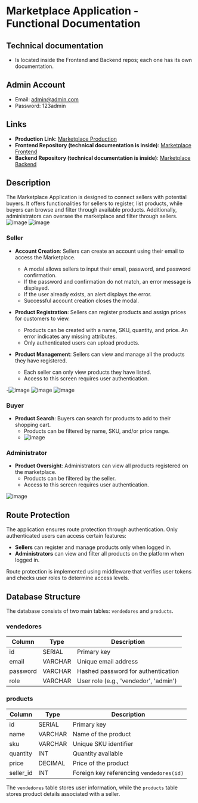 # Marketplace Application - Functional Documentation

## Technical documentation
- Is located inside the Frontend and Backend repos; each one has its own documentation.

## Admin Account
- Email: admin@admin.com
- Password: 123admin

## Links

- **Production Link**: [Marketplace Production](https://marketplace-salvadormartinez.netlify.app/)
- **Frontend Repository  (technical documentation is inside)**: [Marketplace Frontend](https://github.com/salvadormartin3z/Marketplace-Frontend)
- **Backend Repository  (technical documentation is inside)**: [Marketplace Backend](https://github.com/salvadormartin3z/Marketplace-Backend)

## Description

The Marketplace Application is designed to connect sellers with potential buyers. It offers functionalities for sellers to register, list products, while buyers can browse and filter through available products. Additionally, administrators can oversee the marketplace and filter through sellers.
![image](https://github.com/user-attachments/assets/f065e646-851a-4475-a9b7-9e6c38a67076)
![image](https://github.com/user-attachments/assets/e91147be-9ae4-415d-95aa-0be02d78d835)


### Seller

- **Account Creation**: Sellers can create an account using their email to access the Marketplace.
  - A modal allows sellers to input their email, password, and password confirmation.
  - If the password and confirmation do not match, an error message is displayed.
  - If the user already exists, an alert displays the error.
  - Successful account creation closes the modal.

- **Product Registration**: Sellers can register products and assign prices for customers to view.
  - Products can be created with a name, SKU, quantity, and price. An error indicates any missing attributes.
  - Only authenticated users can upload products.

- **Product Management**: Sellers can view and manage all the products they have registered.
  - Each seller can only view products they have listed.
  - Access to this screen requires user authentication.
 
-![image](https://github.com/user-attachments/assets/8c5111bd-d1fb-4bb1-ad84-5a0194eac3c2)
![image](https://github.com/user-attachments/assets/ea9a1fe2-7e03-4958-b855-ae358f15a874)
![image](https://github.com/user-attachments/assets/26c5e76d-7fc7-443c-a802-3d62ed2b0797)



### Buyer

- **Product Search**: Buyers can search for products to add to their shopping cart.
  - Products can be filtered by name, SKU, and/or price range.
  - ![image](https://github.com/user-attachments/assets/977e3656-ea41-4670-ab7e-74ed1e681e64)


### Administrator

- **Product Oversight**: Administrators can view all products registered on the marketplace.
  - Products can be filtered by the seller.
  - Access to this screen requires user authentication.
 
![image](https://github.com/user-attachments/assets/7f456bfd-faed-453d-b3a0-f70c212d8318)


## Route Protection

The application ensures route protection through authentication. Only authenticated users can access certain features:

- **Sellers** can register and manage products only when logged in.
- **Administrators** can view and filter all products on the platform when logged in.

Route protection is implemented using middleware that verifies user tokens and checks user roles to determine access levels.

## Database Structure

The database consists of two main tables: `vendedores` and `products`.

### vendedores

| Column    | Type     | Description                                  |
|-----------|----------|----------------------------------------------|
| id        | SERIAL   | Primary key                                  |
| email     | VARCHAR  | Unique email address                         |
| password  | VARCHAR  | Hashed password for authentication           |
| role      | VARCHAR  | User role (e.g., 'vendedor', 'admin')        |

### products

| Column    | Type     | Description                                  |
|-----------|----------|----------------------------------------------|
| id        | SERIAL   | Primary key                                  |
| name      | VARCHAR  | Name of the product                          |
| sku       | VARCHAR  | Unique SKU identifier                        |
| quantity  | INT      | Quantity available                           |
| price     | DECIMAL  | Price of the product                         |
| seller_id | INT      | Foreign key referencing `vendedores(id)`     |

The `vendedores` table stores user information, while the `products` table stores product details associated with a seller.


